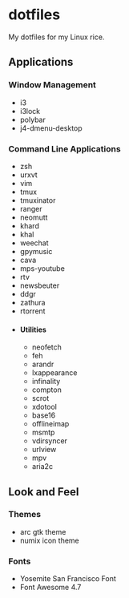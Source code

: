 # dotfiles
My dotfiles for my Linux rice.

## Applications

### Window Management

- i3
- i3lock
- polybar
- j4-dmenu-desktop

### Command Line Applications

- zsh
- urxvt
- vim
- tmux
- tmuxinator
- ranger
- neomutt
- khard
- khal
- weechat
- gpymusic
- cava
- mps-youtube
- rtv
- newsbeuter
- ddgr
- zathura
- rtorrent
- #### Utilities
  - neofetch
  - feh
  - arandr
  - lxappearance
  - infinality
  - compton
  - scrot
  - xdotool
  - base16
  - offlineimap
  - msmtp
  - vdirsyncer
  - urlview
  - mpv
  - aria2c

## Look and Feel

### Themes

- arc gtk theme
- numix icon theme

### Fonts

- Yosemite San Francisco Font
- Font Awesome 4.7

